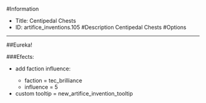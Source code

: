 #Information
 - Title: Centipedal Chests
 - ID: artifice_inventions.105
#Description
Centipedal Chests
#Options

___
##Eureka!

###Efects:<ul><li>add faction influence:</li><ul><li>faction = tec_brilliance</li><li>influence = 5</li></ul><li>custom tooltip = new_artifice_invention_tooltip</li></ul>
